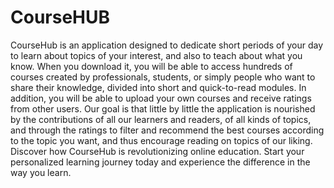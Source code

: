# CourseHUB
CourseHub is an application designed to dedicate short periods of your day to learn about topics of your interest, and also to teach about what you know. When you download it, you will be able to access hundreds of courses created by professionals, students, or simply people who want to share their knowledge, divided into short and quick-to-read modules. In addition, you will be able to upload your own courses and receive ratings from other users.
Our goal is that little by little the application is nourished by the contributions of all our learners and readers, of all kinds of topics, and through the ratings to filter and recommend the best courses according to the topic you want, and thus encourage reading on topics of our liking.
Discover how CourseHub is revolutionizing online education. Start your personalized learning journey today and experience the difference in the way you learn.
